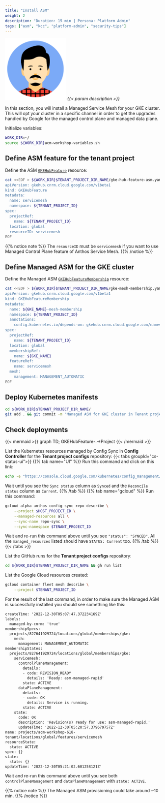 ```yaml
---
title: "Install ASM"
weight: 2
description: "Duration: 15 min | Persona: Platform Admin"
tags: ["asm", "kcc", "platform-admin", "security-tips"]
---
```

![Platform Admin](https://github.com/mathieu-benoit/my-images/raw/main/acm-workshop/platform-admin.png)
_{{< param description >}}_

In this section, you will install a Managed Service Mesh for your GKE cluster. This will opt your cluster in a specific channel in order to get the upgrades handled by Google for the managed control plane and managed data plane.

Initialize variables:
```Bash
WORK_DIR=~/
source ${WORK_DIR}acm-workshop-variables.sh
```

## Define ASM feature for the tenant project

Define the ASM [`GKEHubFeature`](https://cloud.google.com/config-connector/docs/reference/resource-docs/gkehub/gkehubfeature) resource:
```Bash
cat <<EOF > ${WORK_DIR}$TENANT_PROJECT_DIR_NAME/gke-hub-feature-asm.yaml
apiVersion: gkehub.cnrm.cloud.google.com/v1beta1
kind: GKEHubFeature
metadata:
  name: servicemesh
  namespace: ${TENANT_PROJECT_ID}
spec:
  projectRef:
    name: ${TENANT_PROJECT_ID}
  location: global
  resourceID: servicemesh
EOF
```
{{% notice note %}}
The `resourceID` must be `servicemesh` if you want to use Managed Control Plane feature of Anthos Service Mesh.
{{% /notice %}}

## Define Managed ASM for the GKE cluster

Define the Managed ASM [`GKEHubFeatureMembership`](https://cloud.google.com/config-connector/docs/reference/resource-docs/gkehub/gkehubfeaturemembership) resource:
```Bash
cat <<EOF > ${WORK_DIR}$TENANT_PROJECT_DIR_NAME/gke-mesh-membership.yaml
apiVersion: gkehub.cnrm.cloud.google.com/v1beta1
kind: GKEHubFeatureMembership
metadata:
  name: ${GKE_NAME}-mesh-membership
  namespace: ${TENANT_PROJECT_ID}
  annotations:
    config.kubernetes.io/depends-on: gkehub.cnrm.cloud.google.com/namespaces/${TENANT_PROJECT_ID}/GKEHubMembership/${GKE_NAME},gkehub.cnrm.cloud.google.com/namespaces/${TENANT_PROJECT_ID}/GKEHubFeature/servicemesh
spec:
  projectRef:
    name: ${TENANT_PROJECT_ID}
  location: global
  membershipRef:
    name: ${GKE_NAME}
  featureRef:
    name: servicemesh
  mesh:
    management: MANAGEMENT_AUTOMATIC
EOF
```

## Deploy Kubernetes manifests

```Bash
cd ${WORK_DIR}$TENANT_PROJECT_DIR_NAME/
git add . && git commit -m "Managed ASM for GKE cluster in Tenant project" && git push origin main
```

## Check deployments

{{< mermaid >}}
graph TD;
  GKEHubFeature-.->Project
{{< /mermaid >}}

List the Kubernetes resources managed by Config Sync in **Config Controller** for the **Tenant project configs** repository:
{{< tabs groupId="cs-status-ui">}}
{{% tab name="UI" %}}
Run this command and click on this link:
```Bash
echo -e "https://console.cloud.google.com/kubernetes/config_management/packages?project=${HOST_PROJECT_ID}"
```
Wait until you see the `Sync status` column as `Synced` and the `Reconcile status` column as `Current`.
{{% /tab %}}
{{% tab name="gcloud" %}}
Run this command:
```Bash
gcloud alpha anthos config sync repo describe \
    --project $HOST_PROJECT_ID \
    --managed-resources all \
    --sync-name repo-sync \
    --sync-namespace $TENANT_PROJECT_ID
```
Wait and re-run this command above until you see `"status": "SYNCED"`. All the `managed_resources` listed should have `STATUS: Current` too.
{{% /tab %}}
{{< /tabs >}}

List the GitHub runs for the **Tenant project configs** repository:
```Bash
cd ${WORK_DIR}$TENANT_PROJECT_DIR_NAME && gh run list
```

List the Google Cloud resources created:
```Bash
gcloud container fleet mesh describe \
    --project $TENANT_PROJECT_ID
```

For the result of the last command, in order to make sure the Managed ASM is successfully installed you should see something like this:
```Plaintext
createTime: '2022-12-30T05:07:47.372234169Z'
labels:
  managed-by-cnrm: 'true'
membershipSpecs:
  projects/827641929724/locations/global/memberships/gke:
    mesh:
      management: MANAGEMENT_AUTOMATIC
membershipStates:
  projects/827641929724/locations/global/memberships/gke:
    servicemesh:
      controlPlaneManagement:
        details:
        - code: REVISION_READY
          details: 'Ready: asm-managed-rapid'
        state: ACTIVE
      dataPlaneManagement:
        details:
        - code: OK
          details: Service is running.
        state: ACTIVE
    state:
      code: OK
      description: 'Revision(s) ready for use: asm-managed-rapid.'
      updateTime: '2022-12-30T05:20:57.379679757Z'
name: projects/acm-workshop-618-tenant/locations/global/features/servicemesh
resourceState:
  state: ACTIVE
spec: {}
state:
  state: {}
updateTime: '2022-12-30T05:21:02.601258121Z'
```
Wait and re-run this command above until you see both `controlPlaneManagement` and `dataPlaneManagement` with `state: ACTIVE`.

{{% notice note %}}
The Managed ASM provisioning could take around ~10 min.
{{% /notice %}}